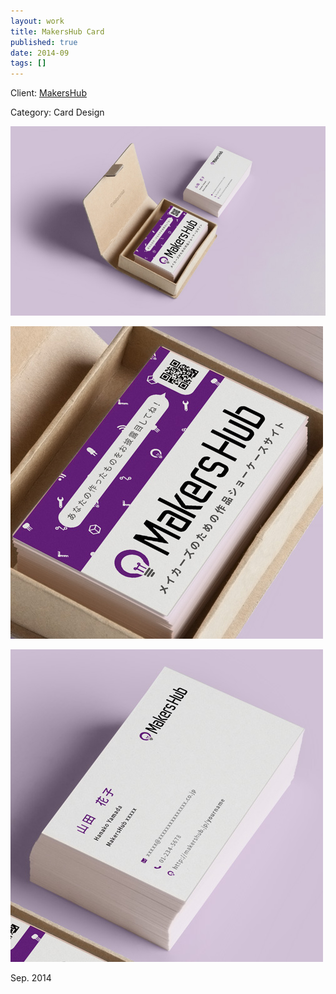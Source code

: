 ```yaml
---
layout: work
title: MakersHub Card
published: true
date: 2014-09
tags: []
---
```

Client: [MakersHub](https://makershub.jp/)

Category: Card Design

![Wide Angle](images/works/makershub-card/wide-angle.jpg)

![Close Up Front](images/works/makershub-card/close-up-front.jpg)

![Close Up Back](images/works/makershub-card/close-up-back.jpg)

Sep. 2014